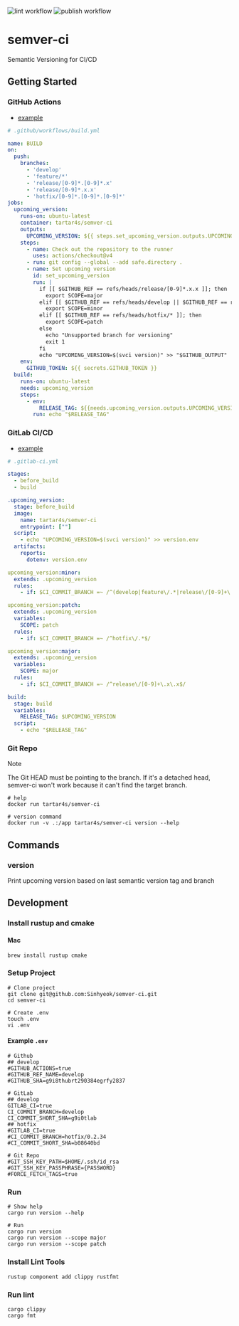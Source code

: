 ![lint workflow](https://github.com/Sinhyeok/semver-ci/actions/workflows/lint.yml/badge.svg)
![publish workflow](https://github.com/Sinhyeok/semver-ci/actions/workflows/publish.yml/badge.svg)
# semver-ci
Semantic Versioning for CI/CD

## Getting Started
### GitHub Actions
- [example](https://github.com/Sinhyeok/semver-ci-example)
```yaml
# .github/workflows/build.yml

name: BUILD
on:
  push:
    branches:
      - 'develop'
      - 'feature/*'
      - 'release/[0-9]*.[0-9]*.x'
      - 'release/[0-9]*.x.x'
      - 'hotfix/[0-9]*.[0-9]*.[0-9]*'
jobs:
  upcoming_version:
    runs-on: ubuntu-latest
    container: tartar4s/semver-ci
    outputs:
      UPCOMING_VERSION: ${{ steps.set_upcoming_version.outputs.UPCOMING_VERSION }}
    steps:
      - name: Check out the repository to the runner
        uses: actions/checkout@v4
      - run: git config --global --add safe.directory .
      - name: Set upcoming version
        id: set_upcoming_version
        run: |
          if [[ $GITHUB_REF == refs/heads/release/[0-9]*.x.x ]]; then
            export SCOPE=major
          elif [[ $GITHUB_REF == refs/heads/develop || $GITHUB_REF == refs/heads/feature/* || $GITHUB_REF == refs/heads/release/[0-9]*.[0-9]*.x ]]; then
            export SCOPE=minor
          elif [[ $GITHUB_REF == refs/heads/hotfix/* ]]; then
            export SCOPE=patch
          else
            echo "Unsupported branch for versioning"
            exit 1
          fi
          echo "UPCOMING_VERSION=$(svci version)" >> "$GITHUB_OUTPUT"
    env:
      GITHUB_TOKEN: ${{ secrets.GITHUB_TOKEN }}
  build:
    runs-on: ubuntu-latest
    needs: upcoming_version
    steps:
      - env:
          RELEASE_TAG: ${{needs.upcoming_version.outputs.UPCOMING_VERSION}}
        run: echo "$RELEASE_TAG"
```
### GitLab CI/CD
- [example](https://gitlab.com/attar.sh/semver-ci-example)
```yaml
# .gitlab-ci.yml

stages:
  - before_build
  - build

.upcoming_version:
  stage: before_build
  image:
    name: tartar4s/semver-ci
    entrypoint: [""]
  script:
    - echo "UPCOMING_VERSION=$(svci version)" >> version.env
  artifacts:
    reports:
      dotenv: version.env

upcoming_version:minor:
  extends: .upcoming_version
  rules:
    - if: $CI_COMMIT_BRANCH =~ /^(develop|feature\/.*|release\/[0-9]+\.[0-9]+\.x)$/

upcoming_version:patch:
  extends: .upcoming_version
  variables:
    SCOPE: patch
  rules:
    - if: $CI_COMMIT_BRANCH =~ /^hotfix\/.*$/

upcoming_version:major:
  extends: .upcoming_version
  variables:
    SCOPE: major
  rules:
    - if: $CI_COMMIT_BRANCH =~ /^release\/[0-9]+\.x\.x$/

build:
  stage: build
  variables:
    RELEASE_TAG: $UPCOMING_VERSION
  script:
    - echo "$RELEASE_TAG"
```
### Git Repo
> [!NOTE]
> The Git HEAD must be pointing to the branch. If it's a detached head, semver-ci won't work because it can't find the target branch.
```shell
# help
docker run tartar4s/semver-ci

# version command
docker run -v .:/app tartar4s/semver-ci version --help
```

## Commands
### version
Print upcoming version based on last semantic version tag and branch

## Development
### Install rustup and cmake
#### Mac
```shell
brew install rustup cmake
```
### Setup Project
```shell
# Clone project
git clone git@github.com:Sinhyeok/semver-ci.git
cd semver-ci

# Create .env
touch .env
vi .env
```
#### Example `.env`
```dotenv
# Github
## develop
#GITHUB_ACTIONS=true
#GITHUB_REF_NAME=develop
#GITHUB_SHA=g9i8thubrt290384egrfy2837

# GitLab
## develop
GITLAB_CI=true
CI_COMMIT_BRANCH=develop
CI_COMMIT_SHORT_SHA=g9i0tlab
## hotfix
#GITLAB_CI=true
#CI_COMMIT_BRANCH=hotfix/0.2.34
#CI_COMMIT_SHORT_SHA=b08640bd

# Git Repo
#GIT_SSH_KEY_PATH=$HOME/.ssh/id_rsa
#GIT_SSH_KEY_PASSPHRASE={PASSWORD}
#FORCE_FETCH_TAGS=true
```

### Run
```shell
# Show help
cargo run version --help

# Run
cargo run version
cargo run version --scope major
cargo run version --scope patch
```

### Install Lint Tools
```shell
rustup component add clippy rustfmt
```
### Run lint
```shell
cargo clippy
cargo fmt
```
